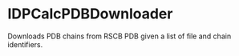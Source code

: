 # IDPCalcPDBDownloader
Downloads PDB chains from RSCB PDB given a list of file and chain identifiers.
